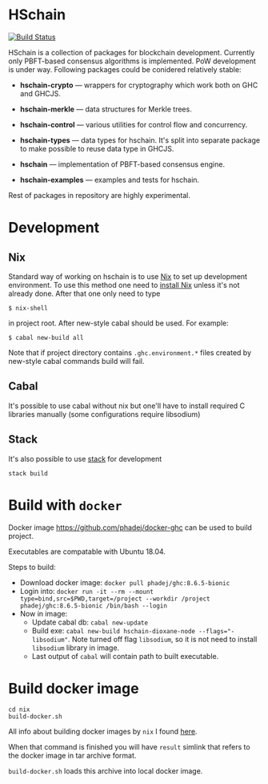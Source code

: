 # HSchain

[![Build Status](https://drone.hxr.dev/api/badges/hexresearch/hschain/status.svg)]()

HSchain is a collection of packages for blockchain development. Currently only
PBFT-based consensus algorithms is implemented. PoW development is under way.
Following packages could be conidered relatively stable:

 - **hschain-crypto** — wrappers for cryptography which work both on GHC and
   GHCJS.

 - **hschain-merkle** — data structures for Merkle trees.

 - **hschain-control** — various utilities for control flow and concurrency.

 - **hschain-types** — data types for hschain. It's split into separate package
   to make possible to reuse data type in GHCJS.

 - **hschain** — implementation of PBFT-based consensus engine.

 - **hschain-examples** — examples and tests for hschain.

Rest of packages in repository are highly experimental.



# Development

## Nix

Standard way of working on hschain is to use [Nix](https://nixos.org/) to set up
development environment. To use this method one need to [install
Nix](https://nixos.wiki/wiki/Nix_Installation_Guide) unless it's not already
done. After that one only need to type

```
$ nix-shell
```
in project root. After new-style cabal should be used. For example:
```
$ cabal new-build all
```

Note that if project directory contains `.ghc.environment.*` files created by
new-style cabal commands build will fail.

## Cabal

It's possible to use cabal without nix but one'll have to install required C
libraries manually (some configurations require libsodium)

## Stack

It's also possible to use
[stack](https://docs.haskellstack.org/en/stable/README/) for development

```
stack build
```

# Build with `docker`

Docker image https://github.com/phadej/docker-ghc can be used to build project.

Executables are compatable with Ubuntu 18.04.

Steps to build:

* Download docker image: `docker pull phadej/ghc:8.6.5-bionic`
* Login into: `docker run -it --rm --mount type=bind,src=$PWD,target=/project --workdir /project phadej/ghc:8.6.5-bionic /bin/bash --login`
* Now in image:
    * Update cabal db: `cabal new-update`
    * Build exe: `cabal new-build hschain-dioxane-node --flags="-libsodium"`. Note turned off flag `libsodium`, so it is not need to install `libsodium` library in image.
    * Last output of `cabal` will contain path to built executable.


# Build docker image

```
cd nix
build-docker.sh
```

All info about building docker images by `nix` I found
[here](https://github.com/Gabriel439/haskell-nix/blob/master/project3/README.md#minimizing-the-closure).

When that command is finished you will have `result` simlink that refers to the docker image in tar archive format.

`build-docker.sh` loads this archive into local docker image.
